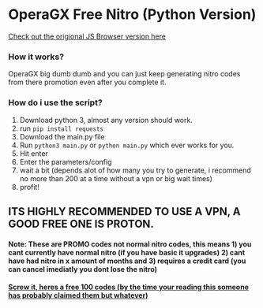 # OperaGX Free Nitro (Python Version)

[Check out the origional JS Browser version here](https://github.com/localuser-isback/OperaGX-Free-Nitro-Generator)

### How it works?

OperaGX big dumb dumb and you can just keep generating nitro codes from there promotion even after you complete it.

### How do i use the script?

1) Download python 3, almost any version should work.
2) run `pip install requests`
3) Download the main.py file
4) Run `python3 main.py` or `python main.py` which ever works for you.
5) Hit enter
6) Enter the parameters/config
7) wait a bit (depends alot of how many you try to generate, i recommend no more than 200 at a time without a vpn or big wait times)
8) profit!

## ITS HIGHLY RECOMMENDED TO USE A VPN, A GOOD FREE ONE IS PROTON.

#### Note: These are PROMO codes not normal nitro codes, this means 1) you cant currently have normal nitro (if you have basic it upgrades) 2) cant have had nitro in x amount of months and 3) requires a credit card (you can cancel imediatly you dont lose the nitro)

#### [Screw it, heres a free 100 codes (by the time your reading this someone has probably claimed them but whatever)](https://github.com/localuser-isback/OperaGX-Free-Nitro-Generator/blob/main/enjoy.txt)



